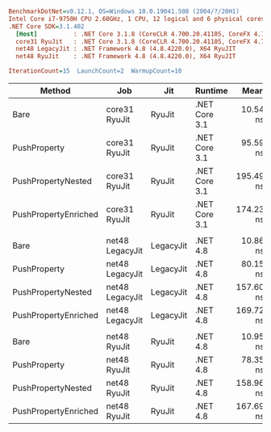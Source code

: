 ``` ini

BenchmarkDotNet=v0.12.1, OS=Windows 10.0.19041.508 (2004/?/20H1)
Intel Core i7-9750H CPU 2.60GHz, 1 CPU, 12 logical and 6 physical cores
.NET Core SDK=3.1.402
  [Host]          : .NET Core 3.1.8 (CoreCLR 4.700.20.41105, CoreFX 4.700.20.41903), X64 RyuJIT
  core31 RyuJit   : .NET Core 3.1.8 (CoreCLR 4.700.20.41105, CoreFX 4.700.20.41903), X64 RyuJIT
  net48 LegacyJit : .NET Framework 4.8 (4.8.4220.0), X64 RyuJIT
  net48 RyuJit    : .NET Framework 4.8 (4.8.4220.0), X64 RyuJIT

IterationCount=15  LaunchCount=2  WarmupCount=10  

```
|               Method |             Job |       Jit |       Runtime |      Mean |    Error |   StdDev | Ratio | RatioSD |
|--------------------- |---------------- |---------- |-------------- |----------:|---------:|---------:|------:|--------:|
|                 Bare |   core31 RyuJit |    RyuJit | .NET Core 3.1 |  10.54 ns | 0.069 ns | 0.102 ns |  1.00 |    0.00 |
|         PushProperty |   core31 RyuJit |    RyuJit | .NET Core 3.1 |  95.59 ns | 0.778 ns | 1.165 ns |  9.07 |    0.14 |
|   PushPropertyNested |   core31 RyuJit |    RyuJit | .NET Core 3.1 | 195.49 ns | 1.088 ns | 1.561 ns | 18.55 |    0.23 |
| PushPropertyEnriched |   core31 RyuJit |    RyuJit | .NET Core 3.1 | 174.23 ns | 1.940 ns | 2.904 ns | 16.52 |    0.29 |
|                      |                 |           |               |           |          |          |       |         |
|                 Bare | net48 LegacyJit | LegacyJit |      .NET 4.8 |  10.86 ns | 0.064 ns | 0.095 ns |  1.00 |    0.00 |
|         PushProperty | net48 LegacyJit | LegacyJit |      .NET 4.8 |  80.15 ns | 2.011 ns | 3.010 ns |  7.38 |    0.29 |
|   PushPropertyNested | net48 LegacyJit | LegacyJit |      .NET 4.8 | 157.60 ns | 1.340 ns | 2.006 ns | 14.51 |    0.19 |
| PushPropertyEnriched | net48 LegacyJit | LegacyJit |      .NET 4.8 | 169.72 ns | 3.421 ns | 5.120 ns | 15.63 |    0.49 |
|                      |                 |           |               |           |          |          |       |         |
|                 Bare |    net48 RyuJit |    RyuJit |      .NET 4.8 |  10.95 ns | 0.135 ns | 0.202 ns |  1.00 |    0.00 |
|         PushProperty |    net48 RyuJit |    RyuJit |      .NET 4.8 |  78.35 ns | 0.590 ns | 0.883 ns |  7.16 |    0.16 |
|   PushPropertyNested |    net48 RyuJit |    RyuJit |      .NET 4.8 | 158.96 ns | 3.153 ns | 4.720 ns | 14.53 |    0.56 |
| PushPropertyEnriched |    net48 RyuJit |    RyuJit |      .NET 4.8 | 167.69 ns | 1.194 ns | 1.787 ns | 15.32 |    0.31 |
